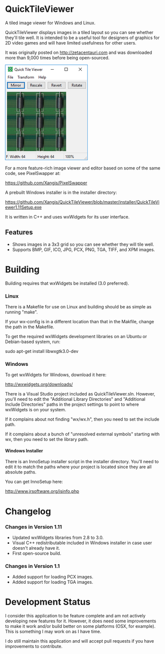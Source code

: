# QuickTileViewer

A tiled image viewer for Windows and Linux.

QuickTileViewer displays images in a tiled layout so you can see whether they'll 
tile well. It is intended to be a useful tool for designers of graphics for 2D
video games and will have limited usefulness for other users.

It was originally posted on http://zetacentauri.com and was downloaded more than 
9,000 times before being open-sourced.

![QuickTileViewer Screenshot](https://github.com/Xangis/QuickTileViewer/blob/master/images/QuickTileViewer1.1.png)

For a more feature-rich image viewer and editor based on some of the same code,
see PixelSwapper at:

https://github.com/Xangis/PixelSwapper

A prebuilt Windows installer is in the installer directory:

https://github.com/Xangis/QuickTileViewer/blob/master/installer/QuickTileViewer1.11Setup.exe

It is written in C++ and uses wxWidgets for its user interface.

## Features

- Shows images in a 3x3 grid so you can see whether they will tile well.
- Supports BMP, GIF, ICO, JPG, PCX, PNG, TGA, TIFF, and XPM images.

# Building

Building requires that wxWidgets be installed (3.0 preferred).  

### Linux

There is a Makefile for use on Linux and building should be as simple as running "make".

If your wx-config is in a different location than that in the Makfile, change the path 
in the Makefile.

To get the required wxWidgets development libraries on an Ubuntu or Debian-based 
system, run:

sudo apt-get install libwxgtk3.0-dev

### Windows

To get wxWidgets for Windows, download it here:

http://wxwidgets.org/downloads/

There is a Visual Studio project included as QuickTileViewer.sln. However, you'll need to
edit the "Additional Library Directories" and "Additional Include Directories"
paths in the project settings to point to where wxWidgets is on your system.

If it complains about not finding "wx/wx.h", then you need to set the include
path.

If it complains about a bunch of "unresolved external symbols" starting with wx,
then you need to set the library path.

#### Windows Installer

There is an InnoSetup installer script in the installer directory. You'll need to
edit it to match the paths where your project is located since they are all absolute
paths.

You can get InnoSetup here:

http://www.jrsoftware.org/isinfo.php

# Changelog

### Changes in Version 1.11

- Updated wxWidgets libraries from 2.8 to 3.0.
- Visual C++ redistributable included in Windows installer in case user doesn't already have it.
- First open-source build.

### Changes in Version 1.1

- Added support for loading PCX images.
- Added support for loading TGA images.

# Development Status

I consider this application to be feature complete and am not actively developing new 
features for it. However, it does need some improvements to make it work and/or build 
better on some platforms (OSX, for example). This is something I may work on as I 
have time.

I do still maintain this application and will accept pull requests if you have improvements 
to contribute.
